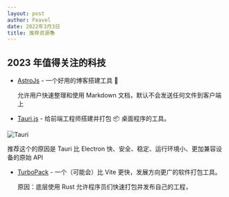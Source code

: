 ```yaml
---
layout: post
author: Feavel
date: 2022年3月3日
title: 推荐资源📚
---
```


<script>
  import tauri from "./tauri.jpg"
</script>

## 2023 年值得关注的科技

- [AstroJs](https://astro.build) - 一个好用的博客搭建工具 🔧

  允许用户快速整理和使用 Markdown 文档，默认不会发送任何文件到客户端上

- [Tauri.js](https://tauri.app) - 给前端工程师搭建并打包 📦 桌面程序的工具。

![Tauri]({tauri})

推荐这个的原因是 Tauri 比 Electron 快、安全、稳定、运行环境小、更加兼容设备的原始 API

- [TurboPack](https://turbo.build/pack/docs) - 一个（可能会）比 Vite 更快，发展方向更广的软件打包工具。

  原因：底层使用 Rust 允许程序员们快速打包并发布自己的工程，
